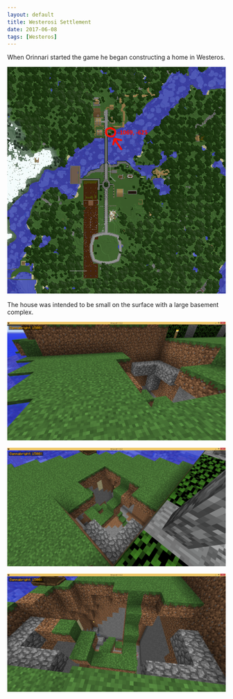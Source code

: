 ```yaml
---
layout: default
title: Westerosi Settlement
date: 2017-06-08
tags: [Westeros]
---
```


When Orinnari started the game he began constructing a home in Westeros.

![image](./location.png)

The house was intended to be small on the surface with a large basement complex.

![img](image1.png)

![img](./image2.png)

![img](./image3.png)
